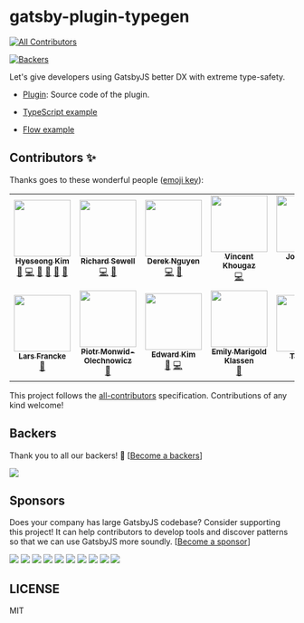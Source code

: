 # gatsby-plugin-typegen

<!-- ALL-CONTRIBUTORS-BADGE:START - Do not remove or modify this section -->
[![All Contributors](https://img.shields.io/badge/all_contributors-14-orange.svg?style=flat-square)](#contributors-)
<!-- ALL-CONTRIBUTORS-BADGE:END -->
[![Backers](https://opencollective.com/gatsby-plugin-typegen/tiers/backer/badge.svg?label=backer&color=brightgreen)]()

Let's give developers using GatsbyJS better DX with extreme type-safety.

- [Plugin](./plugin): Source code of the plugin.

- [TypeScript example](./example-typescript)

- [Flow example](./example-flow)

## Contributors ✨

Thanks goes to these wonderful people ([emoji key](https://allcontributors.org/docs/en/emoji-key)):

<!-- ALL-CONTRIBUTORS-LIST:START - Do not remove or modify this section -->
<!-- prettier-ignore-start -->
<!-- markdownlint-disable -->
<table>
  <tr>
    <td align="center"><a href="https://blog.cometkim.kr/"><img src="https://avatars3.githubusercontent.com/u/9696352?v=4?s=100" width="100px;" alt=""/><br /><sub><b>Hyeseong Kim</b></sub></a><br /><a href="#maintenance-cometkim" title="Maintenance">🚧</a> <a href="https://github.com/cometkim/gatsby-plugin-typegen/commits?author=cometkim" title="Code">💻</a> <a href="https://github.com/cometkim/gatsby-plugin-typegen/commits?author=cometkim" title="Documentation">📖</a> <a href="https://github.com/cometkim/gatsby-plugin-typegen/issues?q=author%3Acometkim" title="Bug reports">🐛</a> <a href="#ideas-cometkim" title="Ideas, Planning, & Feedback">🤔</a> <a href="https://github.com/cometkim/gatsby-plugin-typegen/pulls?q=is%3Apr+reviewed-by%3Acometkim" title="Reviewed Pull Requests">👀</a></td>
    <td align="center"><a href="https://github.com/relefant"><img src="https://avatars0.githubusercontent.com/u/10079653?v=4?s=100" width="100px;" alt=""/><br /><sub><b>Richard Sewell</b></sub></a><br /><a href="https://github.com/cometkim/gatsby-plugin-typegen/commits?author=relefant" title="Code">💻</a> <a href="#maintenance-relefant" title="Maintenance">🚧</a></td>
    <td align="center"><a href="https://github.com/d4rekanguok"><img src="https://avatars2.githubusercontent.com/u/3383539?v=4?s=100" width="100px;" alt=""/><br /><sub><b>Derek Nguyen</b></sub></a><br /><a href="https://github.com/cometkim/gatsby-plugin-typegen/commits?author=d4rekanguok" title="Code">💻</a> <a href="#maintenance-d4rekanguok" title="Maintenance">🚧</a></td>
    <td align="center"><a href="https://specific.solutions.limited"><img src="https://avatars1.githubusercontent.com/u/948178?v=4?s=100" width="100px;" alt=""/><br /><sub><b>Vincent Khougaz</b></sub></a><br /><a href="https://github.com/cometkim/gatsby-plugin-typegen/commits?author=sdobz" title="Code">💻</a></td>
    <td align="center"><a href="https://0xabcdef.com/"><img src="https://avatars0.githubusercontent.com/u/690661?v=4?s=100" width="100px;" alt=""/><br /><sub><b>JongChan Choi</b></sub></a><br /><a href="https://github.com/cometkim/gatsby-plugin-typegen/commits?author=disjukr" title="Code">💻</a> <a href="https://github.com/cometkim/gatsby-plugin-typegen/commits?author=disjukr" title="Documentation">📖</a></td>
    <td align="center"><a href="http://www.johnrom.com"><img src="https://avatars3.githubusercontent.com/u/1881482?v=4?s=100" width="100px;" alt=""/><br /><sub><b>John Rom</b></sub></a><br /><a href="https://github.com/cometkim/gatsby-plugin-typegen/commits?author=johnrom" title="Code">💻</a></td>
    <td align="center"><a href="https://github.com/Js-Brecht"><img src="https://avatars3.githubusercontent.com/u/1935258?v=4?s=100" width="100px;" alt=""/><br /><sub><b>Jeremy Albright</b></sub></a><br /><a href="https://github.com/cometkim/gatsby-plugin-typegen/commits?author=Js-Brecht" title="Code">💻</a> <a href="https://github.com/cometkim/gatsby-plugin-typegen/issues?q=author%3AJs-Brecht" title="Bug reports">🐛</a> <a href="#ideas-Js-Brecht" title="Ideas, Planning, & Feedback">🤔</a> <a href="https://github.com/cometkim/gatsby-plugin-typegen/pulls?q=is%3Apr+reviewed-by%3AJs-Brecht" title="Reviewed Pull Requests">👀</a></td>
  </tr>
  <tr>
    <td align="center"><a href="http://www.opencore.com"><img src="https://avatars2.githubusercontent.com/u/122850?v=4?s=100" width="100px;" alt=""/><br /><sub><b>Lars Francke</b></sub></a><br /><a href="https://github.com/cometkim/gatsby-plugin-typegen/commits?author=lfrancke" title="Documentation">📖</a></td>
    <td align="center"><a href="https://haspar.us"><img src="https://avatars0.githubusercontent.com/u/15332326?v=4?s=100" width="100px;" alt=""/><br /><sub><b>Piotr Monwid-Olechnowicz</b></sub></a><br /><a href="https://github.com/cometkim/gatsby-plugin-typegen/commits?author=hasparus" title="Documentation">📖</a></td>
    <td align="center"><a href="http://edykim.com"><img src="https://avatars3.githubusercontent.com/u/33057457?v=4?s=100" width="100px;" alt=""/><br /><sub><b>Edward Kim</b></sub></a><br /><a href="https://github.com/cometkim/gatsby-plugin-typegen/issues?q=author%3Aedykim" title="Bug reports">🐛</a> <a href="https://github.com/cometkim/gatsby-plugin-typegen/commits?author=edykim" title="Code">💻</a></td>
    <td align="center"><a href="http://forivall.com"><img src="https://avatars1.githubusercontent.com/u/760204?v=4?s=100" width="100px;" alt=""/><br /><sub><b>Emily Marigold Klassen</b></sub></a><br /><a href="https://github.com/cometkim/gatsby-plugin-typegen/commits?author=forivall" title="Documentation">📖</a></td>
    <td align="center"><a href="http://madebythijmen.nl"><img src="https://avatars.githubusercontent.com/u/10213180?v=4?s=100" width="100px;" alt=""/><br /><sub><b>Thijmen</b></sub></a><br /><a href="#maintenance-ThijmenDeValk" title="Maintenance">🚧</a></td>
    <td align="center"><a href="https://github.com/GallardoCode"><img src="https://avatars.githubusercontent.com/u/37138993?v=4?s=100" width="100px;" alt=""/><br /><sub><b>Ricardo Gallardo</b></sub></a><br /><a href="https://github.com/cometkim/gatsby-plugin-typegen/commits?author=GallardoCode" title="Documentation">📖</a></td>
    <td align="center"><a href="https://github.com/ofqwx"><img src="https://avatars.githubusercontent.com/u/7224857?v=4?s=100" width="100px;" alt=""/><br /><sub><b>Antonio Aznarez</b></sub></a><br /><a href="https://github.com/cometkim/gatsby-plugin-typegen/commits?author=ofqwx" title="Code">💻</a></td>
  </tr>
</table>

<!-- markdownlint-restore -->
<!-- prettier-ignore-end -->

<!-- ALL-CONTRIBUTORS-LIST:END -->

This project follows the [all-contributors](https://github.com/all-contributors/all-contributors) specification. Contributions of any kind welcome!

## Backers

Thank you to all our backers! 🙏 [[Become a backers](https://opencollective.com/gatsby-plugin-typegen/contribute)]

<a href="https://opencollective.com/gatsby-plugin-typegen"><img src="https://opencollective.com/gatsby-plugin-typegen/individuals.svg?width=890"></a>

## Sponsors

Does your company has large GatsbyJS codebase? Consider supporting this project! It can help contributors to develop tools and discover patterns so that we can use GatsbyJS more soundly. [[Become a sponsor](https://opencollective.com/gatsby-plugin-typegen/contribute)]

<a href="https://opencollective.com/gatsby-plugin-typegen/sponsor/0/website" target="_blank"><img src="https://opencollective.com/gatsby-plugin-typegen/sponsor/0/avatar.svg"></a>
<a href="https://opencollective.com/gatsby-plugin-typegen/sponsor/1/website" target="_blank"><img src="https://opencollective.com/gatsby-plugin-typegen/sponsor/1/avatar.svg"></a>
<a href="https://opencollective.com/gatsby-plugin-typegen/sponsor/2/website" target="_blank"><img src="https://opencollective.com/gatsby-plugin-typegen/sponsor/2/avatar.svg"></a>
<a href="https://opencollective.com/gatsby-plugin-typegen/sponsor/3/website" target="_blank"><img src="https://opencollective.com/gatsby-plugin-typegen/sponsor/3/avatar.svg"></a>
<a href="https://opencollective.com/gatsby-plugin-typegen/sponsor/4/website" target="_blank"><img src="https://opencollective.com/gatsby-plugin-typegen/sponsor/4/avatar.svg"></a>
<a href="https://opencollective.com/gatsby-plugin-typegen/sponsor/5/website" target="_blank"><img src="https://opencollective.com/gatsby-plugin-typegen/sponsor/5/avatar.svg"></a>
<a href="https://opencollective.com/gatsby-plugin-typegen/sponsor/6/website" target="_blank"><img src="https://opencollective.com/gatsby-plugin-typegen/sponsor/6/avatar.svg"></a>
<a href="https://opencollective.com/gatsby-plugin-typegen/sponsor/7/website" target="_blank"><img src="https://opencollective.com/gatsby-plugin-typegen/sponsor/7/avatar.svg"></a>
<a href="https://opencollective.com/gatsby-plugin-typegen/sponsor/8/website" target="_blank"><img src="https://opencollective.com/gatsby-plugin-typegen/sponsor/8/avatar.svg"></a>
<a href="https://opencollective.com/gatsby-plugin-typegen/sponsor/9/website" target="_blank"><img src="https://opencollective.com/gatsby-plugin-typegen/sponsor/9/avatar.svg"></a>

## LICENSE

MIT
